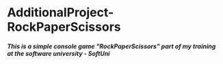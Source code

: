 # AdditionalProject-RockPaperScissors
##### This is a simple console game _*"RockPaperScissors"*_ part of my training at the software university - _*SoftUni*_
